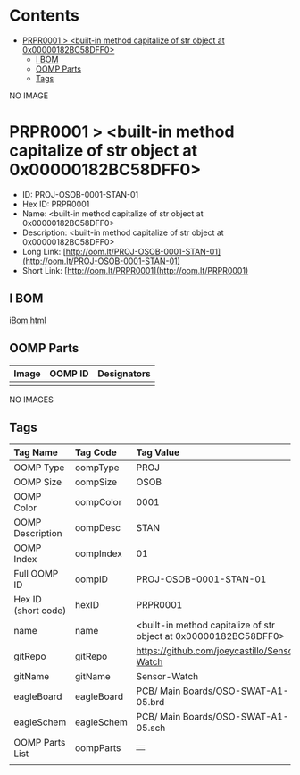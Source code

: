 



Contents
========

* [PRPR0001 > <built-in method capitalize of str object at 0x00000182BC58DFF0>](#prpr0001--built-in-method-capitalize-of-str-object-at-0x00000182bc58dff0)
	* [I BOM](#i-bom)
	* [OOMP Parts](#oomp-parts)
	* [Tags](#tags)
  
NO IMAGE  
# PRPR0001 > <built-in method capitalize of str object at 0x00000182BC58DFF0>

- ID: PROJ-OSOB-0001-STAN-01
- Hex ID: PRPR0001
- Name: <built-in method capitalize of str object at 0x00000182BC58DFF0>
- Description: <built-in method capitalize of str object at 0x00000182BC58DFF0>
- Long Link: [http://oom.lt/PROJ-OSOB-0001-STAN-01](http://oom.lt/PROJ-OSOB-0001-STAN-01)
- Short Link: [http://oom.lt/PRPR0001](http://oom.lt/PRPR0001)

## I BOM
  
[iBom.html](https://htmlpreview.github.io/?https://github.com/oomlout/oomlout_OOMP_projects_V2/blob/main/PROJ/OSOB/0001/STAN/01/ibom.html)
## OOMP Parts
  

|Image|OOMP ID|Designators|
| :--- | :--- | :--- |
||||
  
NO IMAGES  
## Tags
  

|Tag Name|Tag Code|Tag Value|
| :--- | :--- | :--- |
|OOMP Type|oompType|PROJ|
|OOMP Size|oompSize|OSOB|
|OOMP Color|oompColor|0001|
|OOMP Description|oompDesc|STAN|
|OOMP Index|oompIndex|01|
|Full OOMP ID|oompID|PROJ-OSOB-0001-STAN-01|
|Hex ID (short code)|hexID|PRPR0001|
|name|name|<built-in method capitalize of str object at 0x00000182BC58DFF0>|
|gitRepo|gitRepo|https://github.com/joeycastillo/Sensor-Watch|
|gitName|gitName|Sensor-Watch|
|eagleBoard|eagleBoard|PCB/ Main Boards/OSO-SWAT-A1-05.brd|
|eagleSchem|eagleSchem|PCB/ Main Boards/OSO-SWAT-A1-05.sch|
|OOMP Parts List|oompParts|<table><tr><td></td></tr></table>|
||||
